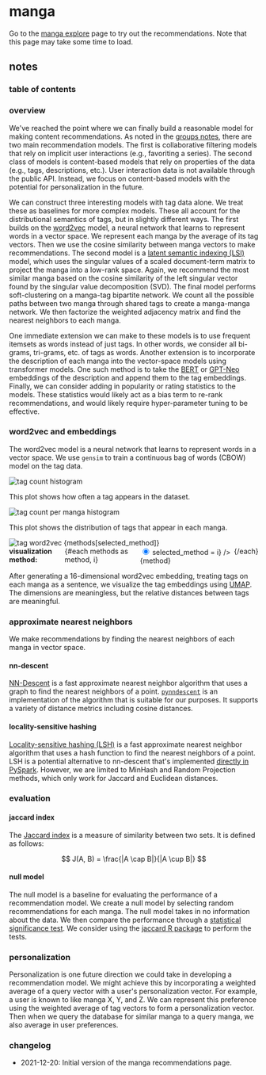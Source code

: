<script>
    let selected_method = 2;
    const methods = ["tsne", "pca", "umap"];
</script>

# manga

Go to the [manga explore](/manga/explore) page to try out the recommendations.
Note that this page may take some time to load.

## notes

### table of contents

### overview

We've reached the point where we can finally build a reasonable model for making content recommendations.
As noted in the [groups notes](/groups), there are two main recommendation models.
The first is collaborative filtering models that rely on implicit user interactions (e.g., favoriting a series).
The second class of models is content-based models that rely on properties of the data (e.g., tags, descriptions, etc.).
User interaction data is not available through the public API.
Instead, we focus on content-based models with the potential for personalization in the future.

We can construct three interesting models with tag data alone.
We treat these as baselines for more complex models.
These all account for the distributional semantics of tags, but in slightly different ways.
The first builds on the [word2vec](https://en.wikipedia.org/wiki/Word2vec) model, a neural network that learns to represent words in a vector space.
We represent each manga by the average of its tag vectors.
Then we use the cosine similarity between manga vectors to make recommendations.
The second model is a [latent semantic indexing (LSI)](https://en.wikipedia.org/wiki/Latent_semantic_analysis) model, which uses the singular values of a scaled document-term matrix to project the manga into a low-rank space.
Again, we recommend the most similar manga based on the cosine similarity of the left singular vector found by the singular value decomposition (SVD).
The final model performs soft-clustering on a manga-tag bipartite network.
We count all the possible paths between two manga through shared tags to create a manga-manga network.
We then factorize the weighted adjacency matrix and find the nearest neighbors to each manga.

One immediate extension we can make to these models is to use frequent itemsets as words instead of just tags.
In other words, we consider all bi-grams, tri-grams, etc. of tags as words.
Another extension is to incorporate the description of each manga into the vector-space models using transformer models.
One such method is to take the [BERT](https://huggingface.co/docs/transformers/model_doc/bert) or [GPT-Neo](https://huggingface.co/EleutherAI/gpt-neo-1.3B) embeddings of the description and append them to the tag embeddings.
Finally, we can consider adding in popularity or rating statistics to the models.
These statistics would likely act as a bias term to re-rank recommendations, and would likely require hyper-parameter tuning to be effective.

### word2vec and embeddings

The word2vec model is a neural network that learns to represent words in a vector space.
We use `gensim` to train a continuous bag of words (CBOW) model on the tag data.

<img alt="tag count histogram" src="/manga-info/20221221-tag-count-histogram.png">

This plot shows how often a tag appears in the dataset.

<img alt="tag count per manga histogram" src="/manga-info/20221221-tag-count-per-manga-histogram.png">

This plot shows the distribution of tags that appear in each manga.

<img alt="tag word2vec {methods[selected_method]}" src="/manga-info/20221221-tag-word2vec-{methods[selected_method]}.png">

<div class="selection">
<b>visualization method: </b>
<!-- a radio selector between t-sne, PCA, and umap -->
{#each methods as method, i}
  <label>
    <input
        type="radio"
        checked={i === selected_method}
        on:change={() => selected_method = i} />
    {method}
  </label>
{/each}
</div>

After generating a 16-dimensional word2vec embedding, treating tags on each manga as a sentence, we visualize the tag embeddings using [UMAP](https://umap-learn.readthedocs.io/en/latest/).
The dimensions are meaningless, but the relative distances between tags are meaningful.

### approximate nearest neighbors

We make recommendations by finding the nearest neighbors of each manga in vector space.

#### nn-descent

[NN-Descent](https://www.cs.princeton.edu/cass/papers/www11.pdf) is a fast approximate nearest neighbor algorithm that uses a graph to find the nearest neighbors of a point.
[`pynndescent`](https://pynndescent.readthedocs.io/en/latest/) is an implementation of the algorithm that is suitable for our purposes.
It supports a variety of distance metrics including cosine distances.

#### locality-sensitive hashing

[Locality-sensitive hashing (LSH)](https://en.wikipedia.org/wiki/Locality-sensitive_hashing) is a fast approximate nearest neighbor algorithm that uses a hash function to find the nearest neighbors of a point.
LSH is a potential alternative to nn-descent that's implemented [directly in PySpark](https://spark.apache.org/docs/latest/ml-features.html#locality-sensitive-hashing).
However, we are limited to MinHash and Random Projection methods, which only work for Jaccard and Euclidean distances.

### evaluation

#### jaccard index

The [Jaccard index](https://en.wikipedia.org/wiki/Jaccard_index) is a measure of similarity between two sets.
It is defined as follows:

$$
J(A, B) = \frac{|A \cap B|}{|A \cup B|}
$$

#### null model

The null model is a baseline for evaluating the performance of a recommendation model.
We create a null model by selecting random recommendations for each manga.
The null model takes in no information about the data.
We then compare the performance through a [statistical significance test](https://bmcbioinformatics.biomedcentral.com/articles/10.1186/s12859-019-3118-5).
We consider using the [jaccard R package](https://github.com/ncchung/jaccard) to perform the tests.

### personalization

Personalization is one future direction we could take in developing a recommendation model.
We might achieve this by incorporating a weighted average of a query vector with a user's personalization vector.
For example, a user is known to like manga X, Y, and Z.
We can represent this preference using the weighted average of tag vectors to form a personalization vector.
Then when we query the database for similar manga to a query manga, we also average in user preferences.

### changelog

- 2021-12-20: Initial version of the manga recommendations page.

<style>
img {
  display: block;
  margin-left: auto;
  margin-right: auto;
  max-width: 100%;
}
.selection {
  display: flex;
  flex-direction: row;
  justify-content: center;
}
</style>
